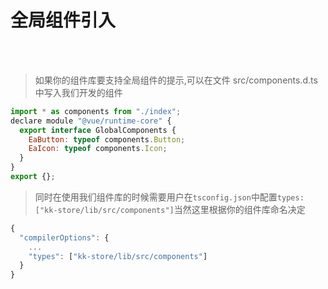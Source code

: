 # 全局组件引入

<br />
<br />

> 如果你的组件库要支持全局组件的提示,可以在文件 src/components.d.ts 中写入我们开发的组件

```js
import * as components from "./index";
declare module "@vue/runtime-core" {
  export interface GlobalComponents {
    EaButton: typeof components.Button;
    EaIcon: typeof components.Icon;
  }
}
export {};

```

> 同时在使用我们组件库的时候需要用户在`tsconfig.json`中配置`types:["kk-store/lib/src/components"]`当然这里根据你的组件库命名决定

```js
{
  "compilerOptions": {
    ...
    "types": ["kk-store/lib/src/components"]
  }
}
```
